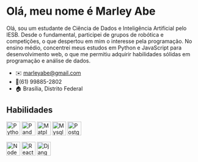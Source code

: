 # Olá, meu nome é Marley Abe

Olá, sou um estudante de Ciência de Dados e Inteligência Artificial pelo IESB. Desde o fundamental, participei de grupos de robótica e competições, o que despertou em mim o interesse pela programação. No ensino médio, concentrei meus estudos em Python e JavaScript para desenvolvimento web, o que me permitiu adquirir habilidades sólidas em programação e análise de dados.

- ✉️ marleyabe@gmail.com
- 📱(61) 99885-2802
- 🏠 Brasília, Distrito Federal

## Habilidades
<a href="https://www.python.org/" target="_blank" rel="noreferrer"><img src="https://upload.wikimedia.org/wikipedia/commons/thumb/c/c3/Python-logo-notext.svg/1200px-Python-logo-notext.svg.png" width="36" height="36" alt="Python" /></a>
<a href="https://pandas.pydata.org/" target="_blank" rel="noreferrer"><img src="https://numfocus.org/wp-content/uploads/2016/07/pandas-logo-300.png" width="36" height="36" alt="Pandas" /></a>
<a href="https://matplotlib.org/" target="_blank" rel="noreferrer"><img src="https://upload.wikimedia.org/wikipedia/commons/thumb/8/84/Matplotlib_icon.svg/2048px-Matplotlib_icon.svg.png" width="36" height="36" alt="Matplotlib" /></a>
<a href="https://www.mysql.com/" target="_blank" rel="noreferrer"><img src="https://static.cdnlogo.com/logos/m/78/mysql.svg" width="36" height="36" alt="Mysql" /></a>
<a href="https://www.postgresql.org/" target="_blank" rel="noreferrer"><img src="https://raw.githubusercontent.com/danielcranney/readme-generator/main/public/icons/skills/postgresql-colored.svg" width="36" height="36" alt="PostgreSQL" /></a>
<p align="left">
<a href="https://nodejs.org/en/" target="_blank" rel="noreferrer"><img src="https://raw.githubusercontent.com/danielcranney/readme-generator/main/public/icons/skills/nodejs-colored.svg" width="36" height="36" alt="NodeJS" /></a>
<a href="https://reactjs.org/" target="_blank" rel="noreferrer"><img src="https://raw.githubusercontent.com/danielcranney/readme-generator/main/public/icons/skills/react-colored.svg" width="36" height="36" alt="React" /></a>
<a href="https://www.djangoproject.com/" target="_blank" rel="noreferrer"><img src="https://cdn.worldvectorlogo.com/logos/django.svg" width="36" height="36" alt="Django" /></a>

